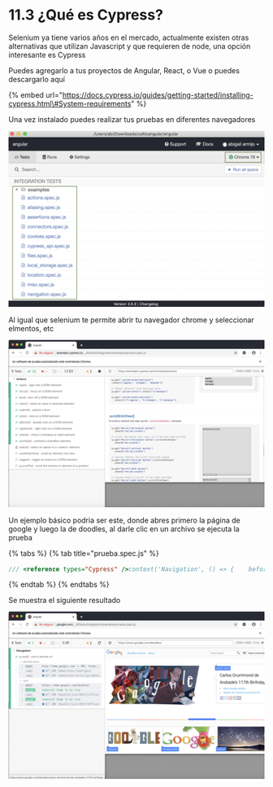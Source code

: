 # 11.3 ¿Qué es Cypress?

Selenium ya tiene varios años en el mercado, actualmente existen otras alternativas que utilizan Javascript y que requieren de node, una opción interesante es Cypress

Puedes agregarlo a tus proyectos de Angular, React, o Vue o puedes descargarlo aquí

{% embed url="https://docs.cypress.io/guides/getting-started/installing-cypress.html\#System-requirements" %}

Una vez instalado puedes realizar tus pruebas en diferentes navegadores

![](../.gitbook/assets/image%20%28200%29.png)

Al igual que selenium te permite abrir tu navegador chrome y seleccionar elmentos, etc

![](../.gitbook/assets/image%20%28125%29.png)

Un ejemplo básico podria ser este, donde abres primero la página de google y luego la de doodles, al darle clic en un archivo se ejecuta la prueba

{% tabs %}
{% tab title="prueba.spec.js" %}
```javascript
/// <reference types="Cypress" />context('Navigation', () => {    beforeEach(() => {        cy.visit('http://www.google.com')    })    it('cy.visit() - visit a remote url', () => {        // https://on.cypress.io/visit        // Visit any sub-domain of your current domain        // Pass options to the visit        cy.visit('https://www.google.com/doodles/', {            timeout: 50000, // increase total time for the visit to resolve            onBeforeLoad(contentWindow) {                // contentWindow is the remote page's window object                expect(typeof contentWindow === 'object').to.be.true            },            onLoad(contentWindow) {                // contentWindow is the remote page's window object                expect(typeof contentWindow === 'object').to.be.true            },        })    })})
```
{% endtab %}
{% endtabs %}

Se muestra el siguiente resultado

![](../.gitbook/assets/image%20%28194%29.png)




